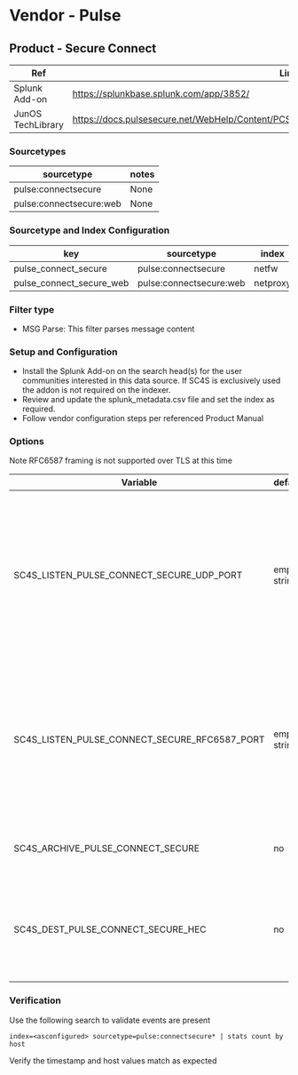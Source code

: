 # Vendor - Pulse

## Product - Secure Connect

| Ref               | Link                                                                    |
|-------------------|-------------------------------------------------------------------------|
| Splunk Add-on     | https://splunkbase.splunk.com/app/3852/                                 |
| JunOS TechLibrary | https://docs.pulsesecure.net/WebHelp/Content/PCS/PCS_AdminGuide_8.2/Configuring%20Syslog.htm |

### Sourcetypes

| sourcetype               | notes                                                            |
|--------------------------|------------------------------------------------------------------|
| pulse:connectsecure  | None                                                             |
| pulse:connectsecure:web   | None                                                             |

### Sourcetype and Index Configuration

| key                        | sourcetype             | index          | notes         |
|----------------------------|------------------------|----------------|---------------|
| pulse_connect_secure         | pulse:connectsecure | netfw          | none          |
| pulse_connect_secure_web          | pulse:connectsecure:web      | netproxy         | none          |

### Filter type

* MSG Parse: This filter parses message content

### Setup and Configuration

* Install the Splunk Add-on on the search head(s) for the user communities interested in this data source. If SC4S is exclusively used the addon is not required on the indexer.
* Review and update the splunk_metadata.csv file and set the index as required.
* Follow vendor configuration steps per referenced Product Manual

### Options
Note RFC6587 framing is not supported over TLS at this time

| Variable       | default        | description    |
|----------------|----------------|----------------|
| SC4S_LISTEN_PULSE_CONNECT_SECURE_UDP_PORT      | empty string      | Enable a UDP port for this specific vendor product using a comma-separated list of port numbers using legacy 3164 format|
| SC4S_LISTEN_PULSE_CONNECT_SECURE_RFC6587_PORT      | empty string      | Enable a TCP using IETF Framing (RFC6587) port for this specific vendor product using a comma-separated list of port numbers |
| SC4S_ARCHIVE_PULSE_CONNECT_SECURE | no | Enable archive to disk for this specific source |
| SC4S_DEST_PULSE_CONNECT_SECURE_HEC | no | When Splunk HEC is disabled globally set to yes to enable this specific source | 

### Verification

Use the following search to validate events are present

```
index=<asconfigured> sourcetype=pulse:connectsecure* | stats count by host
```

Verify the timestamp and host values match as expected

